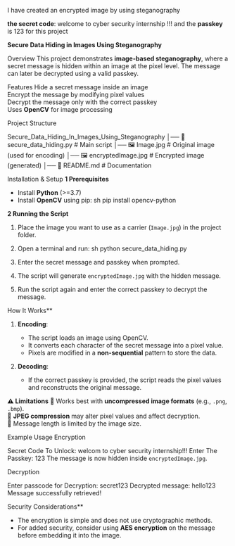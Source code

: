 I have created an encrypted image by using steganography

**the secret code**: welcome to cyber security internship !!!
and  the **passkey** is 123
for this project


**Secure Data Hiding in Images Using Steganography**

Overview
This project demonstrates **image-based steganography**, where a secret message is hidden within an image at the pixel level. The message can later be decrypted using a valid passkey.


Features
Hide a secret message inside an image  
Encrypt the message by modifying pixel values  
Decrypt the message only with the correct passkey  
Uses **OpenCV** for image processing  


Project Structure

 Secure_Data_Hiding_In_Images_Using_Steganography
│── 📄 secure_data_hiding.py  # Main script
│── 🖼 Image.jpg              # Original image (used for encoding)
│── 🖼 encryptedImage.jpg     # Encrypted image (generated)
│── 📄 README.md              # Documentation


Installation & Setup
 **1️ Prerequisites**
- Install **Python** (>=3.7)
- Install **OpenCV** using pip:
  sh
  pip install opencv-python
  

**2️ Running the Script**
1. Place the image you want to use as a carrier (`Image.jpg`) in the project folder.
2. Open a terminal and run:
   sh
   python secure_data_hiding.py
  
3. Enter the secret message and passkey when prompted.
4. The script will generate `encryptedImage.jpg` with the hidden message.
5. Run the script again and enter the correct passkey to decrypt the message.


How It Works**
1. **Encoding**:
   - The script loads an image using OpenCV.
   - It converts each character of the secret message into a pixel value.
   - Pixels are modified in a **non-sequential** pattern to store the data.

2. **Decoding**:
   - If the correct passkey is provided, the script reads the pixel values and reconstructs the original message.


**⚠ Limitations**
🔹 Works best with **uncompressed image formats** (e.g., `.png`, `.bmp`).  
🔹 **JPEG compression** may alter pixel values and affect decryption.  
🔹 Message length is limited by the image size.  



Example Usage
Encryption

Secret Code To Unlock: welcom to cyber security internship!!!
Enter The Passkey: 123
The message is now hidden inside `encryptedImage.jpg`.

Decryption

Enter passcode for Decryption: secret123
Decrypted message: hello123
Message successfully retrieved!

Security Considerations**
- The encryption is simple and does not use cryptographic methods.
- For added security, consider using **AES encryption** on the message before embedding it into the image.

